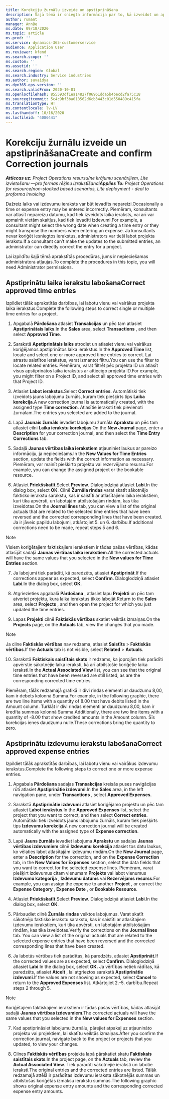 ```yaml
---
title: Korekciju žurnālu izveide un apstiprināšana
description: Šajā tēmā ir sniegta informācija par to, kā izveidot un apstiprināt labojumu žurnālu.
author: rumant
manager: AnnBe
ms.date: 09/18/2020
ms.topic: article
ms.prod: ''
ms.service: dynamics-365-customerservice
audience: Application User
ms.reviewer: kfend
ms.search.scope: ''
ms.custom: ''
ms.assetid: ''
ms.search.region: Global
ms.search.industry: Service industries
ms.author: suvaidya
ms.dyn365.ops.version: ''
ms.search.validFrom: 2020-10-01
ms.openlocfilehash: 855593df1ea14827f06961dda5b4becd2fa75c18
ms.sourcegitcommit: 5c4c9bf3ba018562d6cb3443c01d550489c415fa
ms.translationtype: HT
ms.contentlocale: lv-LV
ms.lasthandoff: 10/16/2020
ms.locfileid: "4080441"
---
```

# <a name="create-and-confirm-correction-journals"></a><span data-ttu-id="8ec5a-103">Korekciju žurnālu izveide un apstiprināšana</span><span class="sxs-lookup"><span data-stu-id="8ec5a-103">Create and confirm Correction journals</span></span>

<span data-ttu-id="8ec5a-104">_**Attiecas uz:** Project Operations resursu/ne krājumu scenārijiem, Lite izvietošanu —pro formas rēķinu izrakstīšanai_</span><span class="sxs-lookup"><span data-stu-id="8ec5a-104">_**Applies To:** Project Operations for resource/non-stocked based scenarios, Lite deployment - deal to proforma invoicing_</span></span>

<span data-ttu-id="8ec5a-105">Dažreiz laiks vai izdevumu ieraksts var būt ievadīts nepareizi.</span><span class="sxs-lookup"><span data-stu-id="8ec5a-105">Occasionally a time or expense entry may be entered incorrectly.</span></span> <span data-ttu-id="8ec5a-106">Piemēram, konsultants var atlasīt nepareizu datumu, kad tiek izveidots laika ieraksts, vai arī var apmainīt vietām skaitļus, kad tiek ievadīti izdevumi.</span><span class="sxs-lookup"><span data-stu-id="8ec5a-106">For example, a consultant might select the wrong date when creating a time entry or they might transpose the numbers when entering an expense.</span></span> <span data-ttu-id="8ec5a-107">Ja konsultants nevar koriģēt iesniegtos ierakstus, administrators var tieši labot projekta ierakstu.</span><span class="sxs-lookup"><span data-stu-id="8ec5a-107">If a consultant can’t make the updates to the submitted entries, an administrator can directly correct the entry for a project.</span></span>

<span data-ttu-id="8ec5a-108">Lai izpildītu šajā tēmā aprakstītās procedūras, jums ir nepieciešamas administratora atļaujas.</span><span class="sxs-lookup"><span data-stu-id="8ec5a-108">To complete the procedures in this topic, you will need Administrator permissions.</span></span>

## <a name="correct-approved-time-entries"></a><span data-ttu-id="8ec5a-109">Apstiprinātu laika ierakstu labošana</span><span class="sxs-lookup"><span data-stu-id="8ec5a-109">Correct approved time entries</span></span>     

<span data-ttu-id="8ec5a-110">Izpildiet tālāk aprakstītās darbības, lai labotu vienu vai vairākus projekta laika ierakstus.</span><span class="sxs-lookup"><span data-stu-id="8ec5a-110">Complete the following steps to correct single or multiple time entries for a project.</span></span>

1. <span data-ttu-id="8ec5a-111">Apgabalā **Pārdošana** atlasiet **Transakcijas** un pēc tam atlasiet **Apstiprinātais laiks**.</span><span class="sxs-lookup"><span data-stu-id="8ec5a-111">In the **Sales** area, select **Transactions** , and then select **Approved Time**.</span></span> 

2. <span data-ttu-id="8ec5a-112">Sarakstā **Apstiprinātais laiks** atrodiet un atlasiet vienu vai vairākus koriģējamos apstiprinātos laika ierakstus.</span><span class="sxs-lookup"><span data-stu-id="8ec5a-112">In the **Approved Time** list, locate and select one or more approved time entries to correct.</span></span> <span data-ttu-id="8ec5a-113">Lai atrastu saistītos ierakstus, varat izmantot filtru.</span><span class="sxs-lookup"><span data-stu-id="8ec5a-113">You can use the filter to locate related entries.</span></span> <span data-ttu-id="8ec5a-114">Piemēram, varat filtrēt pēc projekta ID un atlasīt visus apstiprinātos laika ierakstus ar attiecīgo projekta ID.</span><span class="sxs-lookup"><span data-stu-id="8ec5a-114">For example, you might filter on a Project ID, and select all approved time entries with that Project ID.</span></span>

3. <span data-ttu-id="8ec5a-115">Atlasiet **Labot ierakstus**.</span><span class="sxs-lookup"><span data-stu-id="8ec5a-115">Select **Correct entries**.</span></span> <span data-ttu-id="8ec5a-116">Automātiski tiek izveidots jauns labojumu žurnāls, kuram tiek piešķirts tips **Laika korekcija**.</span><span class="sxs-lookup"><span data-stu-id="8ec5a-116">A new correction journal is automatically created, with the assigned type **Time correction**.</span></span> <span data-ttu-id="8ec5a-117">Atlasītie ieraksti tiek pievienoti žurnālam.</span><span class="sxs-lookup"><span data-stu-id="8ec5a-117">The entries you selected are added to the journal.</span></span> 

4. <span data-ttu-id="8ec5a-118">Lapā **Jaunais žurnāls** ievadiet labojumu žurnāla **Aprakstu** un pēc tam atlasiet cilni **Laika ierakstu korekcijas**.</span><span class="sxs-lookup"><span data-stu-id="8ec5a-118">On the **New Journal** page, enter a **Description** for your correction journal, and then select the **Time Entry Corrections** tab.</span></span>  

5. <span data-ttu-id="8ec5a-119">Sadaļā **Jaunas vērtības laika ierakstiem** atjauniniet laukus ar pareizo informāciju, ja nepieciešams.</span><span class="sxs-lookup"><span data-stu-id="8ec5a-119">In the **New Values for Time Entries** section, update the fields with the correct information as necessary.</span></span> <span data-ttu-id="8ec5a-120">Piemēram, var mainīt piešķirto projektu vai rezervējamo resursu.</span><span class="sxs-lookup"><span data-stu-id="8ec5a-120">For example, you can change the assigned project or the bookable resource.</span></span>

6. <span data-ttu-id="8ec5a-121">Atlasiet **Priekšskatīt**.</span><span class="sxs-lookup"><span data-stu-id="8ec5a-121">Select **Preview**.</span></span> <span data-ttu-id="8ec5a-122">Dialoglodziņā atlasiet **Labi**.</span><span class="sxs-lookup"><span data-stu-id="8ec5a-122">In the dialog box, select **OK**.</span></span> <span data-ttu-id="8ec5a-123">Cilnē **Žurnāla rindas** varat skatīt sākotnējo faktisko ierakstu sarakstu, kas ir saistīti ar atlasītajiem laika ierakstiem, kuri tika apvērsti, un labotajām atbilstošajām rindām, kas tika izveidotas.</span><span class="sxs-lookup"><span data-stu-id="8ec5a-123">On the **Journal lines** tab, you can view a list of the original actuals that are related to the selected time entries that have been reversed and the corrected corresponding lines that have been created.</span></span> <span data-ttu-id="8ec5a-124">Ja ir jāveic papildu labojumi, atkārtojiet 5. un 6. darbību.</span><span class="sxs-lookup"><span data-stu-id="8ec5a-124">If additional corrections need to be made, repeat steps 5 and 6.</span></span> 

> [!NOTE]
> <span data-ttu-id="8ec5a-125">Visiem koriģētajiem faktiskajiem ierakstiem ir tādas pašas vērtības, kādas atlasījāt sadaļā **Jaunas vērtības laika ierakstiem**.</span><span class="sxs-lookup"><span data-stu-id="8ec5a-125">All the corrected actuals will have the same values that you selected in the **New values for Time Entries** section.</span></span>

7. <span data-ttu-id="8ec5a-126">Ja labojumi tiek parādīti, kā paredzēts, atlasiet **Apstiprināt**.</span><span class="sxs-lookup"><span data-stu-id="8ec5a-126">If the corrections appear as expected, select **Confirm**.</span></span> <span data-ttu-id="8ec5a-127">Dialoglodziņā atlasiet **Labi**.</span><span class="sxs-lookup"><span data-stu-id="8ec5a-127">In the dialog box, select **OK**.</span></span>

8. <span data-ttu-id="8ec5a-128">Atgriezieties apgabalā **Pārdošana** , atlasiet lapu **Projekti** un pēc tam atveriet projektu, kura laika ierakstus tikko labojāt.</span><span class="sxs-lookup"><span data-stu-id="8ec5a-128">Return to the **Sales** area, select **Projects** , and then open the project for which you just updated the time entries.</span></span> 

9. <span data-ttu-id="8ec5a-129">Lapas **Projekti** cilnē **Faktiskās vērtības** skatiet veiktās izmaiņas.</span><span class="sxs-lookup"><span data-stu-id="8ec5a-129">On the **Projects** page, on the **Actuals** tab, view the changes that you made.</span></span> 

> [!NOTE]
> <span data-ttu-id="8ec5a-130">Ja cilne **Faktiskās vērtības** nav redzama, atlasiet **Saistīts** > **Faktiskās vērtības**.</span><span class="sxs-lookup"><span data-stu-id="8ec5a-130">If the **Actuals** tab is not visible, select **Related** > **Actuals**.</span></span>  

10. <span data-ttu-id="8ec5a-131">Sarakstā **Faktiskais saistītais skats** ir redzams, ka joprojām tiek parādīti apvērstie sākotnējie laika ieraksti, kā arī atbilstošie koriģētie laika ieraksti.</span><span class="sxs-lookup"><span data-stu-id="8ec5a-131">In the **Actual Associated View** list, you can see that the original time entries that have been reversed are still listed, as are the corresponding corrected time entries.</span></span> 

<span data-ttu-id="8ec5a-132">Piemēram, tālāk redzamajā grafikā ir divi rindas elementi ar daudzumu 8,00, kam ir debets kolonnā Summa.</span><span class="sxs-lookup"><span data-stu-id="8ec5a-132">For example, in the following graphic, there are two line items with a quantity of 8.00 that have debits listed in the Amount column.</span></span> <span data-ttu-id="8ec5a-133">Turklāt ir divi rindas elementi ar daudzumu 8,00, kam ir kredīta summas kolonnā Summa.</span><span class="sxs-lookup"><span data-stu-id="8ec5a-133">Additionally, there are two line items with a quantity of -8.00 that show credited amounts in the Amount column.</span></span> <span data-ttu-id="8ec5a-134">Šīs korekcijas ienes daudzumu nulle.</span><span class="sxs-lookup"><span data-stu-id="8ec5a-134">These corrections bring the quantity to zero.</span></span>

 
## <a name="correct-approved-expense-entries"></a><span data-ttu-id="8ec5a-135">Apstiprinātu izdevumu ierakstu labošana</span><span class="sxs-lookup"><span data-stu-id="8ec5a-135">Correct approved expense entries</span></span>

<span data-ttu-id="8ec5a-136">Izpildiet tālāk aprakstītās darbības, lai labotu vienu vai vairākus izdevumu ierakstus.</span><span class="sxs-lookup"><span data-stu-id="8ec5a-136">Complete the following steps to correct one or more expense entries.</span></span> 

1. <span data-ttu-id="8ec5a-137">Apgabala **Pārdošana** sadaļas **Transakcijas** kreisās puses navigācijas rūtī atlasiet **Apstiprinātie izdevumi**.</span><span class="sxs-lookup"><span data-stu-id="8ec5a-137">In the **Sales** area, in the left navigation pane, under **Transactions** , select **Approved Expenses**.</span></span>

2. <span data-ttu-id="8ec5a-138">Sarakstā **Apstiprinātie izdevumi** atlasiet koriģējamo projektu un pēc tam atlasiet **Labot ierakstus**.</span><span class="sxs-lookup"><span data-stu-id="8ec5a-138">In the **Approved Expenses** list, select the project that you want to correct, and then select **Correct entries**.</span></span> <span data-ttu-id="8ec5a-139">Automātiski tiek izveidots jauns labojumu žurnāls, kuram tiek piešķirts tips **Izdevumu korekcija**.</span><span class="sxs-lookup"><span data-stu-id="8ec5a-139">A new correction journal will be created automatically with the assigned type of **Expense correction**.</span></span> 

3. <span data-ttu-id="8ec5a-140">Lapā **Jauns žurnāls** ievadiet labojuma **Aprakstu** un sadaļas **Jaunas vērtības izdevumiem** cilnē **Izdevumu korekcija** atlasiet tos datu laukus, ko vēlaties labot atlasītajām izdevumu rindām.</span><span class="sxs-lookup"><span data-stu-id="8ec5a-140">On the **New Journal** page, enter a **Description** for the correction, and on the **Expense Correction** tab, in the **New Values for Expenses** section, select the data fields that you want to correct for the selected expense lines.</span></span> <span data-ttu-id="8ec5a-141">Piemēram, varat piešķirt izdevumus citam vienumam **Projekts** vai labot vienumus **Izdevumu kategorija** , **Izdevumu datums** vai **Rezervējams resurss**.</span><span class="sxs-lookup"><span data-stu-id="8ec5a-141">For example, you can assign the expense to another **Project** , or correct the **Expense Category** , **Expense Date** , or **Bookable Resource**.</span></span>

4. <span data-ttu-id="8ec5a-142">Atlasiet **Priekšskatīt**.</span><span class="sxs-lookup"><span data-stu-id="8ec5a-142">Select **Preview**.</span></span> <span data-ttu-id="8ec5a-143">Dialoglodziņā atlasiet **Labi**.</span><span class="sxs-lookup"><span data-stu-id="8ec5a-143">In the dialog box, select **OK**.</span></span> 

5. <span data-ttu-id="8ec5a-144">Pārbaudiet cilnē **Žurnāla rindas** veiktos labojumus. Varat skatīt sākotnējo faktisko ierakstu sarakstu, kas ir saistīti ar atlasītajiem izdevumu ierakstiem, kuri tika apvērsti, un labotajām atbilstošajām rindām, kas tika izveidotas.</span><span class="sxs-lookup"><span data-stu-id="8ec5a-144">Verify the corrections on the **Journal lines** tab. You can view a list of the original actuals that are related to the selected expense entries that have been reversed and the corrected corresponding lines that have been created.</span></span>

6. <span data-ttu-id="8ec5a-145">Ja labotās vērtības tiek parādītas, kā paredzēts, atlasiet **Apstiprināt**.</span><span class="sxs-lookup"><span data-stu-id="8ec5a-145">If the corrected values are as expected, select **Confirm**.</span></span> <span data-ttu-id="8ec5a-146">Dialoglodziņā atlasiet **Labi**.</span><span class="sxs-lookup"><span data-stu-id="8ec5a-146">In the dialog box, select **OK.**</span></span> <span data-ttu-id="8ec5a-147">Ja vērtības netiek rādītas, kā paredzēts, atlasiet **Atcelt** , lai atgrieztos sarakstā **Apstiprinātie izdevumi**.</span><span class="sxs-lookup"><span data-stu-id="8ec5a-147">If the values are not showing as expected, select **Cancel** to return to the **Approved Expenses** list.</span></span> <span data-ttu-id="8ec5a-148">Atkārtojiet 2.–5. darbību.</span><span class="sxs-lookup"><span data-stu-id="8ec5a-148">Repeat steps 2 through 5.</span></span> 

> [!NOTE]
> <span data-ttu-id="8ec5a-149">Koriģētajiem faktiskajiem ierakstiem ir tādas pašas vērtības, kādas atlasījāt sadaļā **Jaunas vērtības izdevumiem**.</span><span class="sxs-lookup"><span data-stu-id="8ec5a-149">The corrected actuals will have the same values that you selected in the **New values for Expenses** section.</span></span>

7. <span data-ttu-id="8ec5a-150">Kad apstiprināsiet labojumu žurnālu, pārejiet atpakaļ uz atjaunināto projektu vai projektiem, lai skatītu veiktās izmaiņas.</span><span class="sxs-lookup"><span data-stu-id="8ec5a-150">After you confirm the correction journal, navigate back to the project or projects that you updated, to view your changes.</span></span>  

8. <span data-ttu-id="8ec5a-151">Cilnes **Faktiskās vērtības** projekta lapā pārskatiet skatu **Faktiskais saistītais skats**.</span><span class="sxs-lookup"><span data-stu-id="8ec5a-151">In the project page, on the **Actuals** tab, review the **Actual Associated View**.</span></span> <span data-ttu-id="8ec5a-152">Tiek parādīti sākotnējie ieraksti un labotie ieraksti.</span><span class="sxs-lookup"><span data-stu-id="8ec5a-152">The original entries and the corrected entries are listed.</span></span> <span data-ttu-id="8ec5a-153">Tālāk redzamajā attēlā ir parādītas izdevumu ieraksta sākotnējās summas un atbilstošās koriģētās izmaksu ierakstu summas.</span><span class="sxs-lookup"><span data-stu-id="8ec5a-153">The following graphic shows original expense entry amounts and the corresponding corrected expense entry amounts.</span></span> 


